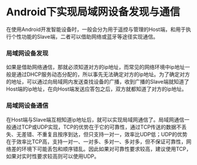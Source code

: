 # Android下实现局域网设备发现与通信

在使用Android开发智能设备时，一般会分为用于遥控与管理的Host端，和用于执行个性功能的Slave端，二者可以借助网络或蓝牙等途径实现通信。

### 局域网设备发现

如果是借助网络通信，那就必须知道对方的ip地址，而常见的网络环境中ip地址一般是通过DHCP服务动态分配的，所以事先无法确定对方的ip地址。为了确定对方的地址，可以通过向局域网内发送查找设备的广播，收到广播的Slave端就知道了Host端的ip地址，在向Host端发送应答包之后，双方就都知道了对方的ip地址。



### 局域网设备通信

在Host端与Slave端互相知道ip地址后，就可以实现局域网通信了。局域网通信一般通过TCP或UDP实现，TCP的优势在于它的可靠性，通过TCP传送的数据不丢失、无差错、不重复且按序到达，但只支持一对一，效率比UDP低；UDP的优势在于效率比TCP高，支持一对一、一对多、多对一、多对多，但不保证可靠性，网络差的环境下可能丢包和顺序错乱。因此如果对可靠性要求较高，建议使用TCP，如果对实时性要求较高则可以使用UDP。
